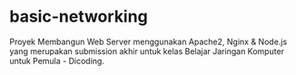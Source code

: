 # basic-networking
Proyek Membangun Web Server menggunakan Apache2, Nginx &amp; Node.js yang merupakan submission akhir untuk kelas Belajar Jaringan Komputer untuk Pemula - Dicoding.
